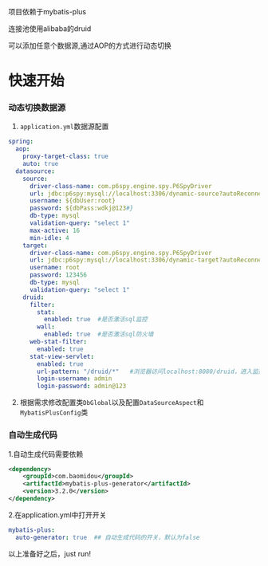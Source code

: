项目依赖于mybatis-plus

连接池使用alibaba的druid

可以添加任意个数据源,通过AOP的方式进行动态切换

# 快速开始
### 动态切换数据源
1. `application.yml`数据源配置
```yaml
spring:
  aop:
    proxy-target-class: true
    auto: true
  datasource:
    source:
      driver-class-name: com.p6spy.engine.spy.P6SpyDriver
      url: jdbc:p6spy:mysql://localhost:3306/dynamic-source?autoReconnect=true&useUnicode=true&characterEncoding=UTF-8&useSSL=false
      username: ${dbUser:root}
      password: ${dbPass:wdkj@123#}
      db-type: mysql
      validation-query: "select 1"
      max-active: 16
      min-idle: 4
    target:
      driver-class-name: com.p6spy.engine.spy.P6SpyDriver
      url: jdbc:p6spy:mysql://localhost:3306/dynamic-target?autoReconnect=true&useUnicode=true&characterEncoding=UTF-8&useSSL=false
      username: root
      password: 123456
      db-type: mysql
      validation-query: "select 1"
    druid:
      filter:
        stat:
          enabled: true  #是否激活sql监控
        wall:
          enabled: true  #是否激活sql防火墙
      web-stat-filter:
        enabled: true
      stat-view-servlet:
        enabled: true
        url-pattern: "/druid/*"   #浏览器访问localhost:8080/druid，进入监控界面
        login-username: admin
        login-password: admin@123
```

2. 根据需求修改配置类`DbGlobal`以及配置`DataSourceAspect`和`MybatisPlusConfig`类

### 自动生成代码
1.自动生成代码需要依赖
```xml
<dependency>
    <groupId>com.baomidou</groupId>
    <artifactId>mybatis-plus-generator</artifactId>
    <version>3.2.0</version>
</dependency>
```
2.在application.yml中打开开关
```yaml
mybatis-plus:
  auto-generator: true  ## 自动生成代码的开关，默认为false
```

以上准备好之后，just run!
